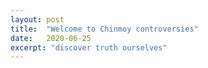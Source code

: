 ```yaml
---
layout: post
title:  "Welcome to Chinmoy controversies"
date:   2020-06-25
excerpt: "discover truth ourselves"
---
```

